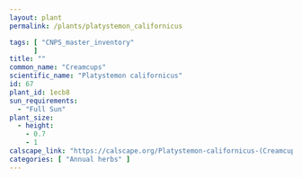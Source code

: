 ```yaml
---
layout: plant                                                              
permalink: /plants/platystemon_californicus

tags: [ "CNPS_master_inventory"
      ]
title: ""
common_name: "Creamcups"
scientific_name: "Platystemon californicus"
id: 67
plant_id: 1ecb8
sun_requirements:
  - "Full Sun"
plant_size:
  - height: 
    - 0.7
    - 1
calscape_link: "https://calscape.org/Platystemon-californicus-(Creamcups)"
categories: [ "Annual herbs" ]
---
```


